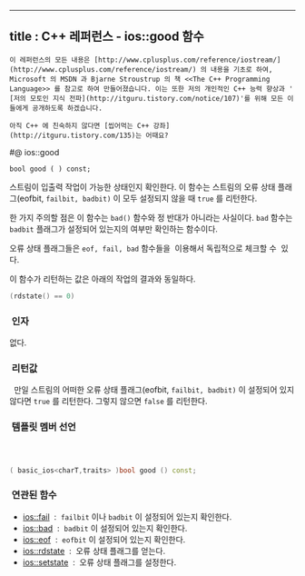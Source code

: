 ----------------
title : C++ 레퍼런스 - ios::good 함수
--------------



```warning
이 레퍼런스의 모든 내용은 [http://www.cplusplus.com/reference/iostream/](http://www.cplusplus.com/reference/iostream/) 의 내용을 기초로 하여, Microsoft 의 MSDN 과 Bjarne Stroustrup 의 책 <<The C++ Programming Language>> 를 참고로 하여 만들어졌습니다. 이는 또한 저의 개인적인 C++ 능력 향상과 ' [저의 모토인 지식 전파](http://itguru.tistory.com/notice/107)'를 위해 모든 이들에게 공개하도록 하겠습니다.
```

```info
아직 C++ 에 친숙하지 않다면 [씹어먹는 C++ 강좌](http://itguru.tistory.com/135)는 어때요?
```

#@ ios::good

```info
bool good ( ) const;
```


스트림이 입출력 작업이 가능한 상태인지 확인한다.
이 함수는 스트림의 오류 상태 플래그(eofbit, `failbit, badbit)` 이 모두 설정되지 않을 때 `true` 를 리턴한다.

한 가지 주의할 점은 이 함수는 `bad()` 함수와 정 반대가 아니라는 사실이다. `bad` 함수는 `badbit` 플래그가 설정되어 있는지의 여부만 확인하는 함수이다.

오류 상태 플래그들은 `eof, fail, bad` 함수들을  이용해서 독립적으로 체크할 수  있다.

이 함수가 리턴하는 값은 아래의 작업의 결과와 동일하다.

```cpp
(rdstate() == 0)
```




###  인자




없다.



###  리턴값




  만일 스트림의 어떠한 오류 상태 플래그(eofbit, `failbit, badbit)` 이 설정되어 있지 않다면 `true` 를 리턴한다. 그렇지 않으면 `false` 를 리턴한다.



###  템플릿 멤버 선언





```cpp



( basic_ios<charT,traits> )bool good () const;
```




###  연관된 함수

*  [ios::fail](http://itguru.tistory.com/165)  :  `failbit` 이나 `badbit` 이 설정되어 있는지 확인한다.
*  [ios::bad](http://itguru.tistory.com/166)  :  `badbit` 이 설정되어 있는지 확인한다.
*  [ios::eof](http://itguru.tistory.com/167)  :  `eofbit` 이 설정되어 있는지 확인한다.
*  [ios::rdstate](http://itguru.tistory.com/171)  :  오류 상태 플래그를 얻는다.
*  [ios::setstate](http://itguru.tistory.com/179)  :  오류 상태 플래그를 설정한다.
